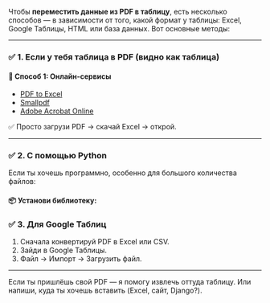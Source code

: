 Чтобы **переместить данные из PDF в таблицу**, есть несколько способов — в зависимости от того, какой формат у таблицы: Excel, Google Таблицы, HTML или база данных. Вот основные методы:

---

### ✅ 1. **Если у тебя таблица в PDF (видно как таблица)**

#### 📌 Способ 1: Онлайн-сервисы

* [PDF to Excel](https://www.ilovepdf.com/pdf_to_excel)
* [Smallpdf](https://smallpdf.com/pdf-to-excel)
* [Adobe Acrobat Online](https://www.adobe.com/acrobat/online/pdf-to-excel.html)

✅ Просто загрузи PDF → скачай Excel → открой.

---

### ✅ 2. **С помощью Python**

Если ты хочешь программно, особенно для большого количества файлов:

#### 📦 Установи библиотеку:



### ✅ 3. **Для Google Таблиц**

1. Сначала конвертируй PDF в Excel или CSV.
2. Зайди в Google Таблицы.
3. Файл → Импорт → Загрузить файл.

---

Если ты пришлёшь свой PDF — я помогу извлечь оттуда таблицу. Или напиши, куда ты хочешь вставить (Excel, сайт, Django?).
